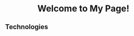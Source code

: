 <h1 align=center>Welcome to My Page!</h1>
<!--START_SECTION:waka-->
<!--END_SECTION:waka-->
<h2>Technologies</h2>

